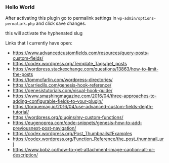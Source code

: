 ### Hello World

After activating this plugin go to permalink settings in `wp-admin/options-permalink.php` and click save changes.

this will activate the hyphenated slug

Links that I currently have open:
- https://www.advancedcustomfields.com/resources/query-posts-custom-fields/
- https://codex.wordpress.org/Template_Tags/get_posts
- https://wordpress.stackexchange.com/questions/13863/how-to-limit-the-posts
- https://tommcfarlin.com/wordpress-directories/
- https://carriedils.com/genesis-hook-reference/
- https://genesistutorials.com/visual-hook-guide/
- https://www.smashingmagazine.com/2016/04/three-approaches-to-adding-configurable-fields-to-your-plugin/
- https://torquemag.io/2016/04/use-advanced-custom-fields-depth-tutorial/
- https://wordpress.org/plugins/my-custom-functions/
- https://eugenoprea.com/code-snippets/genesis-how-to-add-previousnext-post-navigation/
- https://codex.wordpress.org/Post_Thumbnails#Examples
- https://codex.wordpress.org/Function_Reference/the_post_thumbnail_url
- https://www.bobz.co/how-to-get-attachment-image-caption-alt-or-description/
